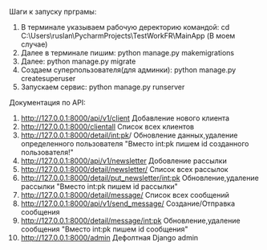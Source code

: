 Шаги к запуску прграмы:

1. В терминале указываем рабочую деректорию командой: cd C:\Users\ruslan\PycharmProjects\TestWorkFR\MainApp  (В моем случае)
2. Далее в терминале пишим: python manage.py makemigrations
3. Далее: python manage.py migrate
4. Создаем суперпользователя(для админки): python manage.py createsuperuser
5. Запускаем сервис: python manage.py runserver

Документация по API:
1. http://127.0.0.1:8000/api/v1/client Добавление нового клиента
2. http://127.0.0.1:8000/clientall Список всех клиентов
3. http://127.0.0.1:8000/detail/<int:pk>/ Обновление данных,удаление определенного пользователя "Вместо int:pk пишем id созданного пользователя!"
4. http://127.0.0.1:8000/api/v1/newsletter Добовление рассылки
5. http://127.0.0.1:8000/detail/newsletter/ Список всех рассылок
6. http://127.0.0.1:8000/detail/put_newsletter/<int:pk> Обновление,удаление рассылки "Вместо int:pk пишем id рассылки"
7. http://127.0.0.1:8000/detail/message/ Список всех сообщений
8. http://127.0.0.1:8000/api/v1/send_message/ Создание/Отправка сообщения
9. http://127.0.0.1:8000/detail/message/<int:pk> Обновление,удаление сообщения "Вместо int:pk пишем id сообщения"
10. http://127.0.0.1:8000/admin Дефолтная Django admin





